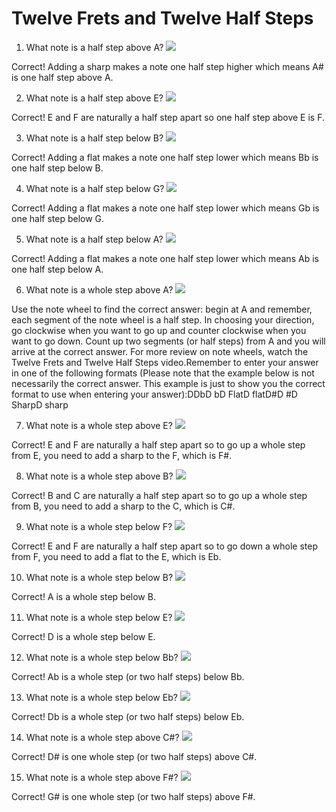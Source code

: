 # Twelve Frets and Twelve Half Steps

1. What note is a half step above A?
![](https://spark-public.s3.amazonaws.com/guitar/L03/hWheel.png)


Correct! Adding a sharp makes a note one half step higher which means A# is one half step above A. 

2. What note is a half step above E?
![](https://spark-public.s3.amazonaws.com/guitar/L03/hWheel.png)


Correct! E and F are naturally a half step apart so one half step above E is F. 

3. What note is a half step below B?
![](https://spark-public.s3.amazonaws.com/guitar/L03/hWheel.png)


Correct! Adding a flat makes a note one half step lower which means Bb is one half step below B.

4. What note is a half step below G?
![](https://spark-public.s3.amazonaws.com/guitar/L03/hWheel.png)


Correct! Adding a flat makes a note one half step lower which means Gb is one half step below G.

5. What note is a half step below A?
![](https://spark-public.s3.amazonaws.com/guitar/L03/hWheel.png)


Correct! Adding a flat makes a note one half step lower which means Ab is one half step below A.

6. What note is a whole step above A?
![](https://spark-public.s3.amazonaws.com/guitar/L03/hWheel.png)



Use the note wheel to find the correct answer: begin at A and remember, each segment of the note wheel is a half step. In choosing your direction, go clockwise when you want to go up and counter clockwise when you want to go down. Count up two segments (or half steps) from A and you will arrive at the correct answer. For more review on note wheels, watch the Twelve Frets and Twelve Half Steps video.Remember to enter your answer in one of the following formats (Please note that the example below is not necessarily the correct answer. This example is just to show you the correct format to use when entering your answer):DDbD bD FlatD flatD#D #D SharpD sharp

7. What note is a whole step above E?
![](https://spark-public.s3.amazonaws.com/guitar/L03/hWheel.png)


Correct! E and F are naturally a half step apart so to go up a whole step from E, you need to add a sharp to the F, which is F#. 

8. What note is a whole step above B?
![](https://spark-public.s3.amazonaws.com/guitar/L03/hWheel.png)


Correct! B and C are naturally a half step apart so to go up a whole step from B, you need to add a sharp to the C, which is C#.

9. What note is a whole step below F?
![](https://spark-public.s3.amazonaws.com/guitar/L03/hWheel.png)


Correct! E and F are naturally a half step apart so to go down a whole step from F, you need to add a flat to the E, which is Eb.

10. What note is a whole step below B?
![](https://spark-public.s3.amazonaws.com/guitar/L03/hWheel.png)


Correct! A is a whole step below B. 

11. What note is a whole step below E?
![](https://spark-public.s3.amazonaws.com/guitar/L03/hWheel.png)


Correct! D is a whole step below E. 

12. What note is a whole step below Bb?
![](https://spark-public.s3.amazonaws.com/guitar/L03/hWheel.png)


Correct! Ab is a whole step (or two half steps) below Bb. 

13. What note is a whole step below Eb?
![](https://spark-public.s3.amazonaws.com/guitar/L03/hWheel.png)


Correct! Db is a whole step (or two half steps) below Eb. 

14. What note is a whole step above C#?
![](https://spark-public.s3.amazonaws.com/guitar/L03/hWheel.png)


Correct! D# is one whole step (or two half steps) above C#.

15. What note is a whole step above F#?
![](https://spark-public.s3.amazonaws.com/guitar/L03/hWheel.png)


Correct! G# is one whole step (or two half steps) above F#. 
